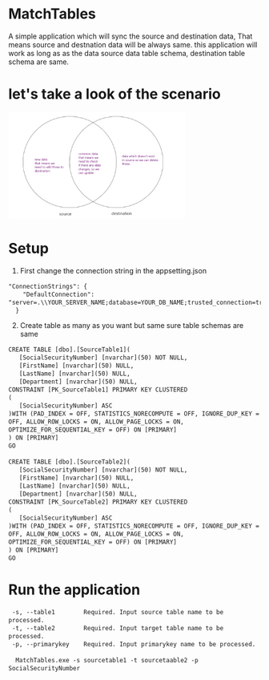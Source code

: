# MatchTables
A simple application which will sync the source and destination data, That means source and destnation data will be always same. 
this application will work as long as as the data source data table schema, destination table schema are same. 

# let's take a look of the scenario
<img src="https://github.com/MicroAsif/MatchTables/blob/main/Images/visualization.png" width="70%" height="70%">

# Setup
1. First change the connection string in the appsetting.json 
```
"ConnectionStrings": {
    "DefaultConnection": "server=.\\YOUR_SERVER_NAME;database=YOUR_DB_NAME;trusted_connection=true"
  }
 ```
 2. Create table as many as you want but same sure table schemas are same
 ```
CREATE TABLE [dbo].[SourceTable1](
	[SocialSecurityNumber] [nvarchar](50) NOT NULL,
	[FirstName] [nvarchar](50) NULL,
	[LastName] [nvarchar](50) NULL,
	[Department] [nvarchar](50) NULL,
 CONSTRAINT [PK_SourceTable1] PRIMARY KEY CLUSTERED 
(
	[SocialSecurityNumber] ASC
)WITH (PAD_INDEX = OFF, STATISTICS_NORECOMPUTE = OFF, IGNORE_DUP_KEY = OFF, ALLOW_ROW_LOCKS = ON, ALLOW_PAGE_LOCKS = ON, OPTIMIZE_FOR_SEQUENTIAL_KEY = OFF) ON [PRIMARY]
) ON [PRIMARY]
GO

CREATE TABLE [dbo].[SourceTable2](
	[SocialSecurityNumber] [nvarchar](50) NOT NULL,
	[FirstName] [nvarchar](50) NULL,
	[LastName] [nvarchar](50) NULL,
	[Department] [nvarchar](50) NULL,
 CONSTRAINT [PK_SourceTable2] PRIMARY KEY CLUSTERED 
(
	[SocialSecurityNumber] ASC
)WITH (PAD_INDEX = OFF, STATISTICS_NORECOMPUTE = OFF, IGNORE_DUP_KEY = OFF, ALLOW_ROW_LOCKS = ON, ALLOW_PAGE_LOCKS = ON, OPTIMIZE_FOR_SEQUENTIAL_KEY = OFF) ON [PRIMARY]
) ON [PRIMARY]
GO

 ```
 
 # Run the application 
 
```
 -s, --table1        Required. Input source table name to be processed.
 -t, --table2        Required. Input target table name to be processed.
 -p, --primarykey    Required. Input primarykey name to be processed.
 
  MatchTables.exe -s sourcetable1 -t sourcetaable2 -p SocialSecurityNumber
  
 ```





